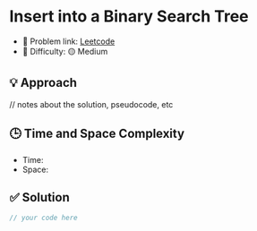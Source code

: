 # Insert into a Binary Search Tree

- 🧩 Problem link: [Leetcode](https://leetcode.com/problemset/all/)
- 🚦 Difficulty: 🟡 Medium

## 💡 Approach
// notes about the solution, pseudocode, etc

## 🕒 Time and Space Complexity
- Time: 
- Space: 

## ✅ Solution

```cpp
// your code here
```
